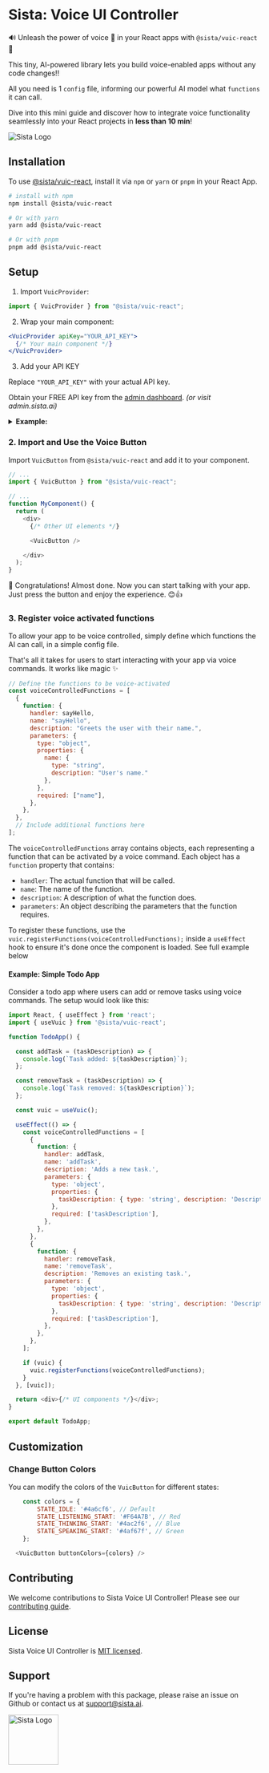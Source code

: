 # Sista: Voice UI Controller

🔊 Unleash the power of voice 🎤 in your React apps with `@sista/vuic-react` 🚀

This tiny, AI-powered library lets you build voice-enabled apps without any code changes!!

 All you need is 1 `config` file, informing our powerful AI model what `functions` it can call. 

Dive into this mini guide and discover how to integrate voice functionality seamlessly into your React projects in **less than 10 min**!

![Sista Logo](./assets/sista-logo.png)

## Installation

To use [@sista/vuic-react](https://www.npmjs.com/package/@sista/vuic-react), install it via `npm` or `yarn` or `pnpm` in your React App.

```bash
# install with npm
npm install @sista/vuic-react

# Or with yarn
yarn add @sista/vuic-react

# Or with pnpm
pnpm add @sista/vuic-react
```

## Setup

1. Import `VuicProvider`:

```jsx
import { VuicProvider } from "@sista/vuic-react";
```

2. Wrap your main component:

```jsx
<VuicProvider apiKey="YOUR_API_KEY">
  {/* Your main component */}
</VuicProvider>
```

3. Add your API KEY

Replace `"YOUR_API_KEY"` with your actual API key. 

Obtain your FREE API key from the [admin dashboard](https://admin.sista.ai/applications). _(or visit admin.sista.ai)_


<details><summary><strong>Example:</strong></summary><p>

```jsx
// ...
import { VuicProvider } from "@sista/vuic-react";

ReactDOM.render(
  <React.StrictMode>
    <VuicProvider apiKey="YOUR_API_KEY"> // << Wrap your app with this
      <App />
    </VuicProvider>
  </React.StrictMode>,
  // ...
);
```

</p></details>




### 2. Import and Use the Voice Button

Import `VuicButton` from `@sista/vuic-react` and add it to your component.

```js
// ...
import { VuicButton } from "@sista/vuic-react";

// ...
function MyComponent() {
  return (
    <div>
      {/* Other UI elements */}

      <VuicButton />

    </div>
  );
}
```

🎉 Congratulations! Almost done. Now you can start talking with your app. Just press the button and enjoy the experience. 😊👍


### 3. Register voice activated functions

To allow your app to be voice controlled, simply define which functions the AI can call, in a simple config file.

That's all it takes for users to start interacting with your app via voice commands. It works like magic :sparkles:


```javascript
// Define the functions to be voice-activated
const voiceControlledFunctions = [
  {
    function: {
      handler: sayHello,
      name: "sayHello",
      description: "Greets the user with their name.",
      parameters: {
        type: "object",
        properties: {
          name: { 
            type: "string", 
            description: "User's name." 
          },
        },
        required: ["name"],
      },
    },
  },
  // Include additional functions here
];
```

The `voiceControlledFunctions` array contains objects, each representing a function that can be activated by a voice command. Each object has a `function` property that contains:

- `handler`: The actual function that will be called.
- `name`: The name of the function.
- `description`: A description of what the function does.
- `parameters`: An object describing the parameters that the function requires.


To register these functions, use the `vuic.registerFunctions(voiceControlledFunctions);` inside a `useEffect` hook to ensure it's done once the component is loaded. See full example below

#### Example: Simple Todo App

Consider a todo app where users can add or remove tasks using voice commands. The setup would look like this:

```javascript
import React, { useEffect } from 'react';
import { useVuic } from '@sista/vuic-react';

function TodoApp() {

  const addTask = (taskDescription) => {
    console.log(`Task added: ${taskDescription}`);
  };

  const removeTask = (taskDescription) => {
    console.log(`Task removed: ${taskDescription}`);
  };

  const vuic = useVuic();

  useEffect(() => {
    const voiceControlledFunctions = [
      {
        function: {
          handler: addTask,
          name: 'addTask',
          description: 'Adds a new task.',
          parameters: {
            type: 'object',
            properties: {
              taskDescription: { type: 'string', description: 'Description of the task.' },
            },
            required: ['taskDescription'],
          },
        },
      },
      {
        function: {
          handler: removeTask,
          name: 'removeTask',
          description: 'Removes an existing task.',
          parameters: {
            type: 'object',
            properties: {
              taskDescription: { type: 'string', description: 'Description of the task.' },
            },
            required: ['taskDescription'],
          },
        },
      },
    ];

    if (vuic) {
      vuic.registerFunctions(voiceControlledFunctions);
    }
  }, [vuic]);

  return <div>{/* UI components */}</div>;
}

export default TodoApp;
```


## Customization

### Change Button Colors

You can modify the colors of the `VuicButton` for different states:

```js
    const colors = {
        STATE_IDLE: '#4a6cf6', // Default
        STATE_LISTENING_START: '#F64A7B', // Red
        STATE_THINKING_START: '#4ac2f6', // Blue
        STATE_SPEAKING_START: '#4af67f', // Green
    };

  <VuicButton buttonColors={colors} />
```


## Contributing

We welcome contributions to Sista Voice UI Controller! Please see our [contributing guide](LINK_TO_CONTRIBUTING_GUIDE).

## License

Sista Voice UI Controller is [MIT licensed](./LICENSE).

## Support

If you're having a problem with this package, please raise an issue on Github or contact us at [support@sista.ai](mailto:support@sista.ai).

<a href="https://vuic.sista.ai">
  <img src="./assets/sista-icon.png" alt="Sista Logo" width="100"/>
</a>